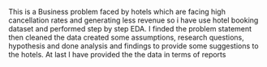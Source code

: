 
This is a  Business problem faced by hotels which are facing high cancellation rates and generating less revenue so i have use hotel booking dataset and performed step by step EDA.
I finded the problem statement then cleaned the data created some assumptions, research questions, hypothesis and done analysis and findings to provide some suggestions to the hotels.
At last I have provided the the data in terms of reports
